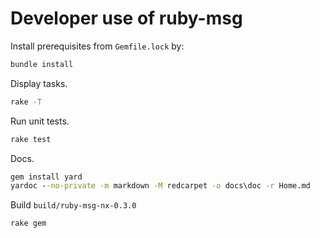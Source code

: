 # Developer use of ruby-msg

Install prerequisites from `Gemfile.lock` by:

```sh
bundle install
```

Display tasks.

```sh
rake -T
```

Run unit tests.

```sh
rake test
```

Docs.

```bat
gem install yard
yardoc --no-private -m markdown -M redcarpet -o docs\doc -r Home.md
```

Build `build/ruby-msg-nx-0.3.0`

```bat
rake gem
```
